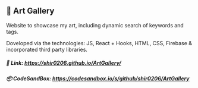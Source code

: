 ## :art: Art Gallery 

Website to showcase my art, including dynamic search of keywords and tags.

Doveloped via the technologies: JS, React + Hooks, HTML, CSS, Firebase & incorporated third party libraries.


##### :link: Link: https://shir0206.github.io/ArtGallery/

##### :package: CodeSandBox: https://codesandbox.io/s/github/shir0206/ArtGallery


